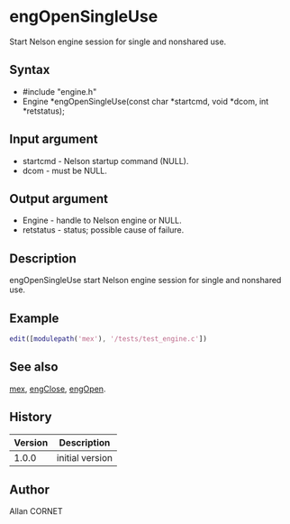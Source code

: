 # engOpenSingleUse

Start Nelson engine session for single and nonshared use.

## Syntax

- #include "engine.h"
- Engine *engOpenSingleUse(const char *startcmd, void *dcom, int *retstatus);

## Input argument

- startcmd - Nelson startup command (NULL).
- dcom - must be NULL.

## Output argument

- Engine - handle to Nelson engine or NULL.
- retstatus - status; possible cause of failure.

## Description

  <p>engOpenSingleUse start Nelson engine session for single and nonshared use.</p>

## Example

```matlab
edit([modulepath('mex'), '/tests/test_engine.c'])
```

## See also

[mex](mex.md), [engClose](engClose.md), [engOpen](engOpen.md).

## History

| Version | Description     |
| ------- | --------------- |
| 1.0.0   | initial version |

## Author

Allan CORNET
